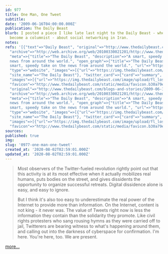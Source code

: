 ```yaml
---
id: 977
title: One Man, One Tweet
subtitle: 
date: '2009-06-16T04:00:00.000Z'
publication: The Daily Beast
blurb: I posted a piece I like late last night to the Daily Beast - where I've just
  become a columnist - about social networking in Iran.
notes: 
refs: '[{"text"=>"Daily Beast", "original"=>"http://www.thedailybeast.com/blogs-and-stories/2009-06-16/how-irans-hackers-killed-big-brother/?cid=hp:featureline",
  "archive"=>"http://web.archive.org/web/20100330021201/http://www.thedailybeast.com:80/blogs-and-stories/2009-06-16/how-irans-hackers-killed-big-brother/?cid=hp:featureline",
  "meta"=>{"title"=>"The Daily Beast", "description"=>"A smart, speedy take on the
  news from around the world.", "open_graph"=>{"title"=>"The Daily Beast", "description"=>"A
  smart, speedy take on the news from around the world.", "url"=>"https://www.thedailybeast.com/",
  "type"=>"website", "images"=>[{"url"=>"https://img.thedailybeast.com/image/upload/fl_lossy,q_auto/placeholder_euli9k"}],
  "site_name"=>"The Daily Beast"}, "twitter_card"=>{"card"=>"summary", "site"=>"@thedailybeast",
  "images"=>[{"url"=>"https://img.thedailybeast.com/image/upload/fl_lossy,q_auto/placeholder_euli9k"}]},
  "favicon"=>"http://www.thedailybeast.com/static/media/favicon.b30a79ed.ico"}}, {"text"=>"more...",
  "original"=>"http://www.thedailybeast.com/blogs-and-stories/2009-06-16/how-irans-hackers-killed-big-brother/?cid=hp:featureline",
  "archive"=>"http://web.archive.org/web/20100330021201/http://www.thedailybeast.com:80/blogs-and-stories/2009-06-16/how-irans-hackers-killed-big-brother/?cid=hp:featureline",
  "meta"=>{"title"=>"The Daily Beast", "description"=>"A smart, speedy take on the
  news from around the world.", "open_graph"=>{"title"=>"The Daily Beast", "description"=>"A
  smart, speedy take on the news from around the world.", "url"=>"https://www.thedailybeast.com/",
  "type"=>"website", "images"=>[{"url"=>"https://img.thedailybeast.com/image/upload/fl_lossy,q_auto/placeholder_euli9k"}],
  "site_name"=>"The Daily Beast"}, "twitter_card"=>{"card"=>"summary", "site"=>"@thedailybeast",
  "images"=>[{"url"=>"https://img.thedailybeast.com/image/upload/fl_lossy,q_auto/placeholder_euli9k"}]},
  "favicon"=>"http://www.thedailybeast.com/static/media/favicon.b30a79ed.ico"}}]'
sources: 
published: true
img: 
slug: '0977-one-man-one-tweet'
created_at: '2020-08-02T02:59:01.000Z'
updated_at: '2020-08-02T02:59:01.000Z'
---
```

> Most observers of the Twitter-fueled revolution rightly point out that this activity is at its most effective when it actually mobilizes real humans, puts bodies on the street, and gives dissidents the opportunity to organize successful retreats. Digital dissidence alone is easy, and easy to ignore.  
>   
> But I think it's also too easy to underestimate the real power of the Internet to provide more than information. On the Internet, content is not king - it never was. The value of Tweets right now is less the information they contain than the solidarity they promote. Like civil rights protesters who sang rousing hymns as they were carried off to jail, Twitterers are bearing witness to what's happening around them, and calling out into the darkness of cyberspace for confirmation. I'm here. You're here, too. We are present.

[more...](http://www.thedailybeast.com/blogs-and-stories/2009-06-16/how-irans-hackers-killed-big-brother/?cid=hp:featureline)
